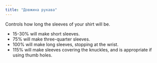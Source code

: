 ```yaml
---
title: "Довжина рукава"
---
```


Controls how long the sleeves of your shirt will be.
 - 15-30% will make short sleeves.
 - 75% will make three-quarter sleeves.
 - 100% will make long sleeves, stopping at the wrist.
 - 115% will make sleeves covering the knuckles, and is appropriate if using thumb holes.

